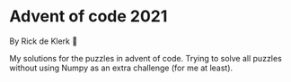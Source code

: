 # Advent of code 2021
By Rick de Klerk 🚀

My solutions for the puzzles in advent of code. Trying to solve all puzzles
without using Numpy as an extra challenge (for me at least).